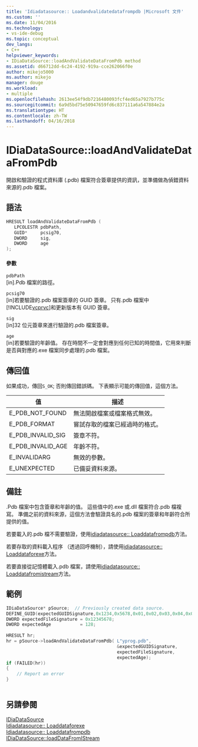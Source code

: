```yaml
---
title: 'Idiadatasource:: Loadandvalidatedatafrompdb |Microsoft 文件'
ms.custom: ''
ms.date: 11/04/2016
ms.technology:
- vs-ide-debug
ms.topic: conceptual
dev_langs:
- C++
helpviewer_keywords:
- IDiaDataSource::loadAndValidateDataFromPdb method
ms.assetid: d66712dd-6c24-4192-919a-cce262066f0e
author: mikejo5000
ms.author: mikejo
manager: douge
ms.workload:
- multiple
ms.openlocfilehash: 2613ee54f9db7216480093fcf4ed65a7927b775c
ms.sourcegitcommit: 6a9d5bd75e50947659fd6c837111a6a547884e2a
ms.translationtype: HT
ms.contentlocale: zh-TW
ms.lasthandoff: 04/16/2018
---
```

# <a name="idiadatasourceloadandvalidatedatafrompdb"></a>IDiaDataSource::loadAndValidateDataFromPdb
開啟和驗證的程式資料庫 (.pdb) 檔案符合簽章提供的資訊，並準備做為偵錯資料來源的.pdb 檔案。  
  
## <a name="syntax"></a>語法  
  
```C++  
HRESULT loadAndValidateDataFromPdb (   
   LPCOLESTR pdbPath,  
   GUID*     pcsig70,  
   DWORD     sig,  
   DWORD     age  
);  
```  
  
#### <a name="parameters"></a>參數  
 `pdbPath`  
 [in].Pdb 檔案的路徑。  
  
 `pcsig70`  
 [in]若要驗證的.pdb 檔案簽章的 GUID 簽章。 只有.pdb 檔案中[!INCLUDE[vcprvc](../../code-quality/includes/vcprvc_md.md)]和更新版本有 GUID 簽章。  
  
 `sig`  
 [in]32 位元簽章來進行驗證的.pdb 檔案簽章。  
  
 `age`  
 [in]若要驗證的年齡值。 存在時間不一定會對應到任何已知的時間值，它用來判斷是否與對應的.exe 檔案同步處理的.pdb 檔案。  
  
## <a name="return-value"></a>傳回值  
 如果成功，傳回`S_OK`; 否則傳回錯誤碼。 下表顯示可能的傳回值，這個方法。  
  
|值|描述|  
|-----------|-----------------|  
|E_PDB_NOT_FOUND|無法開啟檔案或檔案格式無效。|  
|E_PDB_FORMAT|嘗試存取的檔案已經過時的格式。|  
|E_PDB_INVALID_SIG|簽章不符。|  
|E_PDB_INVALID_AGE|年齡不符。|  
|E_INVALIDARG|無效的參數。|  
|E_UNEXPECTED|已備妥資料來源。|  
  
## <a name="remarks"></a>備註  
 .Pdb 檔案中包含簽章和年齡的值。 這些值中的.exe 或.dll 檔案符合.pdb 檔複寫。 準備之前的資料來源，這個方法會驗證具名的.pdb 檔案的簽章和年齡符合所提供的值。  
  
 若要載入的.pdb 檔不需要驗證，使用[idiadatasource:: Loaddatafrompdb](../../debugger/debug-interface-access/idiadatasource-loaddatafrompdb.md)方法。  
  
 若要存取的資料載入程序 （透過回呼機制），請使用[idiadatasource:: Loaddataforexe](../../debugger/debug-interface-access/idiadatasource-loaddataforexe.md)方法。  
  
 若要直接從記憶體載入.pdb 檔案，請使用[idiadatasource:: Loaddatafromistream](../../debugger/debug-interface-access/idiadatasource-loaddatafromistream.md)方法。  
  
## <a name="example"></a>範例  
  
```C++  
IDiaDataSource* pSource;  // Previously created data source.  
DEFINE_GUID(expectedGUIDSignature,0x1234,0x5678,0x01,0x02,0x03,0x04,0x05,0x06,0x07,0x08);  
DWORD expectedFileSignature = 0x12345678;  
DWORD expectedAge           = 128;  
  
HRESULT hr;  
hr = pSource->loadAndValidateDataFromPdb( L"yprog.pdb",  
                                          &expectedGUIDSignature,  
                                          expectedFileSignature,  
                                          expectedAge);  
if (FAILED(hr))  
{  
    // Report an error  
}  
  
```  
  
## <a name="see-also"></a>另請參閱  
 [IDiaDataSource](../../debugger/debug-interface-access/idiadatasource.md)   
 [Idiadatasource:: Loaddataforexe](../../debugger/debug-interface-access/idiadatasource-loaddataforexe.md)   
 [Idiadatasource:: Loaddatafrompdb](../../debugger/debug-interface-access/idiadatasource-loaddatafrompdb.md)   
 [IDiaDataSource::loadDataFromIStream](../../debugger/debug-interface-access/idiadatasource-loaddatafromistream.md)